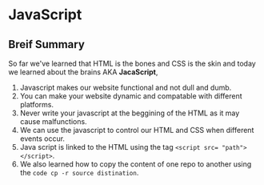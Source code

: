 # JavaScript
## Breif Summary

So far we've learned that HTML is the bones and CSS is the skin and today we learned about the brains AKA **JacaScript**,

1. Javascript makes our website functional and not dull and dumb.
2. You can make your website dynamic and compatable with different platforms.
3. Never write your javascript at the beggining of the HTML as it may cause malfunctions.
4. We can use the javascript to control our HTML and CSS when different events occur.
5. Java script is linked to the HTML using the tag `<script src= "path"></script>`.
6. We also learned how to copy the content of one repo to another using the `code cp -r source distination`.
